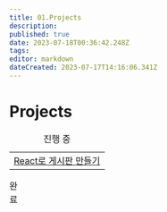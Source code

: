 ```yaml
---
title: 01.Projects
description: 
published: true
date: 2023-07-18T00:36:42.248Z
tags: 
editor: markdown
dateCreated: 2023-07-17T14:16:06.341Z
---
```


# Projects

<table class="docuLinks" border="0" width="100%">
  <caption>진행 중</caption>
 	<tr>
    <td><a href="/ko/Study/Projects/NoticeBoard">React로 게시판 만들기</a></td>
 	</tr>
</table>

<table class="docuLinks" border="0" width="100%">
  <caption>완료</caption>
</table>
